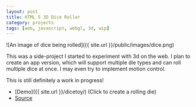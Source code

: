 ```yaml
---
layout: post
title: HTML 5 3D Dice Roller
category: projects
tags: [web, javascript, webgl, 3d, wip]
---
```


![An image of dice being rolled]({{ site.url }}/public/images/dice.png)


This was a side-project I started to experiment with 3d on the web. I plan to create an app version, which will support multiple die types and can roll multiple dice at once. I may even try to implement motion control.

This is still definitely a work in progress!

* [Demo]({{ site.url }}/dicetoy/) (Click to create a rolling die)
* [Source](https://github.com/konamacona/dicetoy)